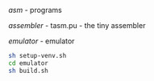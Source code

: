 
*asm* - programs

*assembler* - tasm.pu - the tiny assembler

*emulator* - emulator 

```bash
sh setup-venv.sh
cd emulator
sh build.sh
```